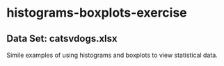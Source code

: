 # histograms-boxplots-exercise
## Data Set: catsvdogs.xlsx

Simile examples of using histograms and boxplots to view statistical data.
